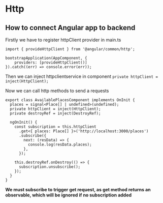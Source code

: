 # Http

## How to connect Angular app to backend

Firstly we have to register httpClient provider in main.ts

```
import { provideHttpClient } from '@angular/common/http';

bootstrapApplication(AppComponent, {
    providers: [provideHttpClient()]
}).catch((err) => console.error(err));
```

Then we can inject httpclientservice in component `private httpClient = inject(HttpClient);`

Now we can call http methods to send a requests

```
export class AvailablePlacesComponent implements OnInit {
  places = signal<Place[] | undefined>(undefined);
  private httpClient = inject(HttpClient);
  private destroyRef = inject(DestroyRef);

  ngOnInit() {
    const subscription = this.httpClient
      .get<{ places: Place[] }>('http://localhost:3000/places')
      .subscribe({
        next: (resData) => {
          console.log(resData.places);
        },
      });

    this.destroyRef.onDestroy(() => {
      subscription.unsubscribe();
    });
  }
}
```

**We must subscribe to trigger get request, as get method returns an observable, which will be ignored if no subscription added**
